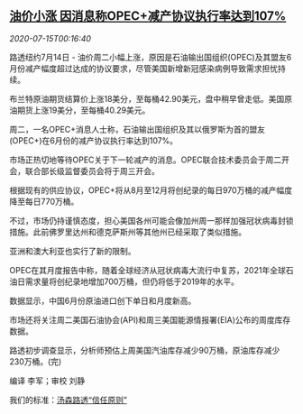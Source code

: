 <!--1594774517000-->
[油价小涨 因消息称OPEC+减产协议执行率达到107%](https://cn.reuters.com/article/oil-close-0714-tues-idCNKCS24G00U)
------

<div><i>2020-07-15T00:16:40</i></div><div class="StandardArticleBody_body"><p>路透纽约7月14日 - 油价周二小幅上涨，原因是石油输出国组织(OPEC)及其盟友6月份减产幅度超过达成的协议要求，尽管美国新增新冠感染病例导致需求担忧持续。 </p><p>布兰特原油期货结算价上涨18美分，至每桶42.90美元，盘中稍早曾走低。美国原油期货上涨19美分，至每桶40.29美元。 </p><p>周二，一名OPEC+消息人士称，石油输出国组织及其以俄罗斯为首的盟友(OPEC+)在6月份的减产协议执行率达到107%。 </p><p>市场正热切地等待OPEC关于下一轮减产的消息。OPEC联合技术委员会于周二开会，联合部长级监督委员会将于周三开会。 </p><p>根据现有的供应协议，OPEC+将从8月至12月将创纪录的每日970万桶的减产幅度降至每日770万桶。 </p><p>不过，市场仍持谨慎态度，担心美国各州可能会像加州周一那样加强冠状病毒封锁措施。此前佛罗里达州和德克萨斯州等其他州已经采取了类似措施。 </p><p>亚洲和澳大利亚也实行了新的限制。 </p><p>OPEC在其月度报告中称，随着全球经济从冠状病毒大流行中复苏，2021年全球石油日需求量将创纪录地增加700万桶，但仍将低于2019年的水平。 </p><p>数据显示，中国6月份原油进口创下单日和月度新高。 </p><p>市场还将关注周二美国石油协会(API)和周三美国能源情报署(EIA)公布的周度库存数据。 </p><p>路透初步调查显示，分析师预估上周美国汽油库存减少90万桶，原油库存减少230万桶。(完)  </p><div class="Attribution_container"><div class="Attribution_attribution"><p class="Attribution_content">编译 李军；审校 刘静</p></div></div><div class="StandardArticleBody_trustBadgeContainer"><span class="StandardArticleBody_trustBadgeTitle">我们的标准：</span><span class="trustBadgeUrl"><a href="https://www.thomsonreuters.cn/content/dam/openweb/documents/pdf/china/brochures/about-us-1.pdf">汤森路透“信任原则”</a></span></div></div>
